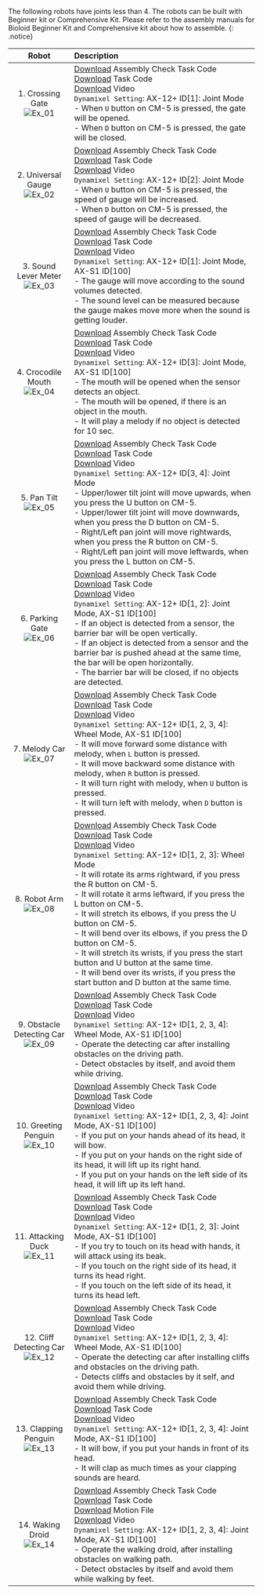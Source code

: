 The following robots have joints less than 4. The robots can be built with Beginner kit or Comprehensive Kit. Please refer to the assembly manuals for Bioloid Beginner Kit and Comprehensive kit about how to assemble.
{: .notice}

|Robot|Description|
|:---:|:---|
|1. Crossing Gate<br />![Ex_01][img_ex_01]|[Download][ex_1-1] Assembly Check Task Code<br />[Download][ex_1-2] Task Code<br />[Download][ex_1-3] Video<br /> `Dynamixel Setting`: AX-12+ ID[1]: Joint Mode<br />- When `U` button on CM-5 is pressed, the gate will be opened.<br />- When `D` button on CM-5 is pressed, the gate will be closed.|
|2. Universal Gauge<br />![Ex_02][img_ex_02]|[Download][ex_2-1] Assembly Check Task Code<br />[Download][ex_2-2] Task Code<br />[Download][ex_2-3] Video<br /> `Dynamixel Setting`: AX-12+ ID[2]: Joint Mode<br />- When `U` button on CM-5 is pressed, the speed of gauge will be increased.<br />- When `D` button on CM-5 is pressed, the speed of gauge will be decreased.|
|3. Sound Lever Meter<br />![Ex_03][img_ex_03]|[Download][ex_3-1] Assembly Check Task Code<br />[Download][ex_3-2] Task Code<br />[Download][ex_3-3] Video<br /> `Dynamixel Setting`: AX-12+ ID[1]: Joint Mode, AX-S1 ID[100]<br />- The gauge will move according to the sound volumes detected.<br />- The sound level can be measured because the gauge makes move more when the sound is getting louder.|
|4. Crocodile Mouth<br />![Ex_04][img_ex_04]|[Download][ex_4-1] Assembly Check Task Code<br />[Download][ex_4-2] Task Code<br />[Download][ex_4-3] Video<br /> `Dynamixel Setting`: AX-12+ ID[3]: Joint Mode, AX-S1 ID[100]<br />- The mouth will be opened when the sensor detects an object.<br />- The mouth will be opened, if there is an object in the mouth.<br />- It will play a melody if no object is detected for 10 sec.|
|5. Pan Tilt<br />![Ex_05][img_ex_05]|[Download][ex_5-1] Assembly Check Task Code<br />[Download][ex_5-2] Task Code<br />[Download][ex_5-3] Video<br /> `Dynamixel Setting`: AX-12+ ID[3, 4]: Joint Mode<br />- Upper/lower tilt joint will move upwards, when you press the U button on CM-5.<br />- Upper/lower tilt joint will move downwards, when you press the D button on CM-5.<br />- Right/Left pan joint will move rightwards, when you press the R button on CM-5.<br />- Right/Left pan joint will move leftwards, when you press the L button on CM-5.|
|6. Parking Gate<br />![Ex_06][img_ex_06]|[Download][ex_6-1] Assembly Check Task Code<br />[Download][ex_6-2] Task Code<br />[Download][ex_6-3] Video<br /> `Dynamixel Setting`: AX-12+ ID[1, 2]: Joint Mode, AX-S1 ID[100]<br />- If an object is detected from a sensor, the barrier bar will be open vertically.<br />- If an object is detected from a sensor and the barrier bar is pushed ahead at the same time, the bar will be open horizontally.<br />- The barrier bar will be closed, if no objects are detected.|
|7. Melody Car<br />![Ex_07][img_ex_07]|[Download][ex_7-1] Assembly Check Task Code<br />[Download][ex_7-2] Task Code<br />[Download][ex_7-3] Video<br /> `Dynamixel Setting`: AX-12+ ID[1, 2, 3, 4]: Wheel Mode, AX-S1 ID[100]<br />- It will move forward some distance with melody, when `L` button is pressed.<br />- It will move backward some distance with melody, when `R` button is pressed.<br />- It will turn right with melody, when `U` button is pressed.<br />- It will turn left with melody, when `D` button is pressed.|
|8. Robot Arm<br />![Ex_08][img_ex_08]|[Download][ex_8-1] Assembly Check Task Code<br />[Download][ex_8-2] Task Code<br />[Download][ex_8-3] Video<br /> `Dynamixel Setting`: AX-12+ ID[1, 2, 3]: Wheel Mode<br />- It will rotate its arms rightward, if you press the R button on CM-5.<br />- It will rotate it arms leftward, if you press the L button on CM-5.<br />- It will stretch its elbows, if you press the U button on CM-5.<br />- It will bend over its elbows, if you press the D button on CM-5.<br />- It will stretch its wrists, if you press the start button and U button at the same time.<br />- It will bend over its wrists, if you press the start button and D button at the same time.|
|9. Obstacle Detecting Car<br />![Ex_09][img_ex_09]|[Download][ex_9-1] Assembly Check Task Code<br />[Download][ex_9-2] Task Code<br />[Download][ex_9-3] Video<br /> `Dynamixel Setting`: AX-12+ ID[1, 2, 3, 4]: Wheel Mode, AX-S1 ID[100]<br />- Operate the detecting car after installing obstacles on the driving path.<br />- Detect obstacles by itself, and avoid them while driving.|
|10. Greeting Penguin<br />![Ex_10][img_ex_10]|[Download][ex_10-1] Assembly Check Task Code<br />[Download][ex_10-2] Task Code<br />[Download][ex_10-3] Video<br /> `Dynamixel Setting`: AX-12+ ID[1, 2, 3, 4]: Joint Mode, AX-S1 ID[100]<br />- If you put on your hands ahead of its head, it will bow.<br />- If you put on your hands on the right side of its head, it will lift up its right hand.<br />- If you put on your hands on the left side of its head, it will lift up its left hand.|
|11. Attacking Duck<br />![Ex_11][img_ex_11]|[Download][ex_11-1] Assembly Check Task Code<br />[Download][ex_11-2] Task Code<br />[Download][ex_11-3] Video<br /> `Dynamixel Setting`: AX-12+ ID[1, 2, 3]: Joint Mode, AX-S1 ID[100]<br />- If you try to touch on its head with hands, it will attack  using its beak.<br />- If  you touch on the right side of its head, it turns its head right.<br />- If you touch on the left side of its head, it turns its head left.|
|12. Cliff Detecting Car<br />![Ex_12][img_ex_12]|[Download][ex_12-1] Assembly Check Task Code<br />[Download][ex_12-2] Task Code<br />[Download][ex_12-3] Video<br /> `Dynamixel Setting`: AX-12+ ID[1, 2, 3, 4]: Wheel Mode, AX-S1 ID[100]<br />- Operate the detecting car after installing cliffs and obstacles on the driving path.<br />- Detects cliffs and obstacles by it self, and avoid them while driving.|
|13. Clapping Penguin<br />![Ex_13][img_ex_13]|[Download][ex_13-1] Assembly Check Task Code<br />[Download][ex_13-2] Task Code<br />[Download][ex_13-3] Video<br /> `Dynamixel Setting`: AX-12+ ID[1, 2, 3, 4]: Joint Mode, AX-S1 ID[100]<br />- It will bow, if you put your hands in front of its head.<br />- It will clap as much times as your clapping sounds are heard.|
|14. Waking Droid<br />![Ex_14][img_ex_14]|[Download][ex_14-1] Assembly Check Task Code<br />[Download][ex_14-2] Task Code<br />[Download][ex_14-3] Motion File<br />[Download][ex_14-4] Video<br />`Dynamixel Setting`: AX-12+ ID[1, 2, 3, 4]: Joint Mode, AX-S1 ID[100]<br />- Operate the walking droid, after installing obstacles on walking path.<br />- Detect obstacles by itself and avoid them while walking by feet.|

[img_ex_01]: /assets/images/edu/bioloid/bioloid_entry_crossinggate.png
[img_ex_02]: /assets/images/edu/bioloid/bioloid_entry_universal_gauge.jpg
[img_ex_03]: /assets/images/edu/bioloid/bioloid_entry_sound_level.jpg
[img_ex_04]: /assets/images/edu/bioloid/bioloid_entry_crocodilemouth.jpg
[img_ex_05]: /assets/images/edu/bioloid/bioloid_entry_pantilt.jpg
[img_ex_06]: /assets/images/edu/bioloid/bioloid_entry_parkinggate.jpg
[img_ex_07]: /assets/images/edu/bioloid/bioloid_entry_melodycar.png
[img_ex_08]: /assets/images/edu/bioloid/bioloid_entry_robot_arm.png
[img_ex_09]: /assets/images/edu/bioloid/bioloid_entry_obstacledetection.jpg
[img_ex_10]: /assets/images/edu/bioloid/bioloid_entry_greetingpenguin.jpg
[img_ex_11]: /assets/images/edu/bioloid/bioloid_entry_attackingduck.jpg
[img_ex_12]: /assets/images/edu/bioloid/bioloid_entry_melodycar.png
[img_ex_13]: /assets/images/edu/bioloid/bioloid_entry_clappingpenguin.png
[img_ex_14]: /assets/images/edu/bioloid/bioloid_entry_walkingdroid.png

[ex_1-1]: http://support.robotis.com/en/baggage_files/bioloid/bio_cmp_crossinggate_check_en.tsk
[ex_1-2]: http://support.robotis.com/en/baggage_files/bioloid/bio_cmp_crossinggate_en.tsk
[ex_1-3]: https://www.dropbox.com/s/5i10m6trgnx6u5u/1_1.wmv?dl=0
[ex_2-1]: http://support.robotis.com/en/baggage_files/bioloid/bio_cmp_universalgauge_check_en.tsk
[ex_2-2]: http://support.robotis.com/en/baggage_files/bioloid/bio_cmp_universalgauge_en.tsk
[ex_2-3]: https://www.dropbox.com/s/ghpto3u18lo6ng6/1_2.wmv?dl=0
[ex_3-1]: http://support.robotis.com/en/baggage_files/bioloid/bio_cmp_soundlevelmeter_check_en.tsk
[ex_3-2]: http://support.robotis.com/en/baggage_files/bioloid/bio_cmp_soundlevelmeter_en.tsk
[ex_3-3]: https://www.dropbox.com/s/hjddw6xm3ao91nb/1_3.wmv?dl=0
[ex_4-1]: http://support.robotis.com/en/baggage_files/bioloid/bio_cmp_crocodilemouth_check_en.tsk
[ex_4-2]: http://support.robotis.com/en/baggage_files/bioloid/bio_cmp_crocodilemouth_en.tsk
[ex_4-3]: https://www.dropbox.com/s/r10mggrmscoes30/1_4.wmv?dl=0
[ex_5-1]: http://support.robotis.com/en/baggage_files/bioloid/bio_cmp_pantilt_check_en.tsk
[ex_5-2]: http://support.robotis.com/en/baggage_files/bioloid/bio_cmp_pantilt_en.tsk
[ex_5-3]: https://www.dropbox.com/s/81q24e30t3a1gcv/1_5.wmv?dl=0
[ex_6-1]: http://support.robotis.com/en/baggage_files/bioloid/bio_cmp_parkinggate_check_en.tsk
[ex_6-2]: http://support.robotis.com/en/baggage_files/bioloid/bio_cmp_parkinggate_en.tsk
[ex_6-3]: https://www.dropbox.com/s/bt7ke84w25xs4cx/1_6.wmv?dl=0
[ex_7-1]: http://support.robotis.com/en/baggage_files/bioloid/bio_cmp_melodycar_check_en.tsk
[ex_7-2]: http://support.robotis.com/en/baggage_files/bioloid/bio_cmp_melodycar_en.tsk
[ex_7-3]: https://www.dropbox.com/s/we3q6w8llhtqfnk/1_7.wmv?dl=0
[ex_8-1]: http://support.robotis.com/en/baggage_files/bioloid/bio_cmp_robotarm_check_en.tsk
[ex_8-2]: http://support.robotis.com/en/baggage_files/bioloid/bio_cmp_robotarm_en.tsk
[ex_8-3]: https://www.dropbox.com/s/3qgz3ke320wvook/1_8.wmv?dl=0
[ex_9-1]: http://support.robotis.com/en/baggage_files/bioloid/bio_cmp_obstacledetectioncar_check_en.tsk
[ex_9-2]: http://support.robotis.com/en/baggage_files/bioloid/bio_cmp_obstacledetectioncar_en.tsk
[ex_9-3]: https://www.dropbox.com/s/iki0g4rf5zrhns5/1_9.wmv?dl=0
[ex_10-1]: http://support.robotis.com/en/baggage_files/bioloid/bio_cmp_greetingpenguin_check_en.tsk
[ex_10-2]: http://support.robotis.com/en/baggage_files/bioloid/bio_cmp_greetingpenguin_en.tsk
[ex_10-3]: https://www.dropbox.com/s/1s3xcav1mxaerlz/1_10.wmv?dl=0
[ex_11-1]: http://support.robotis.com/en/baggage_files/bioloid/bio_cmp_attackingduck_check_en.tsk
[ex_11-2]: http://support.robotis.com/en/baggage_files/bioloid/bio_cmp_attackingduck_en.tsk
[ex_11-3]: https://www.dropbox.com/s/gjirf7mxv61bhcn/1_11.wmv?dl=0
[ex_12-1]: http://support.robotis.com/en/baggage_files/bioloid/bio_cmp_cliffdetectioncar_check_en.tsk
[ex_12-2]: http://support.robotis.com/en/baggage_files/bioloid/bio_cmp_cliffdetectioncar_en.tsk
[ex_12-3]: https://www.dropbox.com/s/rmdfetf5kk7hbny/1_12.wmv?dl=0
[ex_13-1]: http://support.robotis.com/en/baggage_files/bioloid/bio_cmp_clappingpenguin_check_en.tsk
[ex_13-2]: http://support.robotis.com/en/baggage_files/bioloid/bio_cmp_clappingpenguin_en.tsk
[ex_13-3]: https://www.dropbox.com/s/fwj8ktyp57ip3rj/1_13.wmv?dl=0
[ex_14-1]: http://support.robotis.com/en/baggage_files/bioloid/bio_cmp_walkingdroid_check_en.tsk
[ex_14-2]: http://support.robotis.com/en/baggage_files/bioloid/bio_cmp_walkingdroid_en.tsk
[ex_14-3]: http://support.robotis.com/en/baggage_files/bioloid/bio_cmp_walkingdroid_en.mtn
[ex_14-4]: https://www.dropbox.com/s/gzy9aga2w7helk6/1_14.wmv?dl=0
